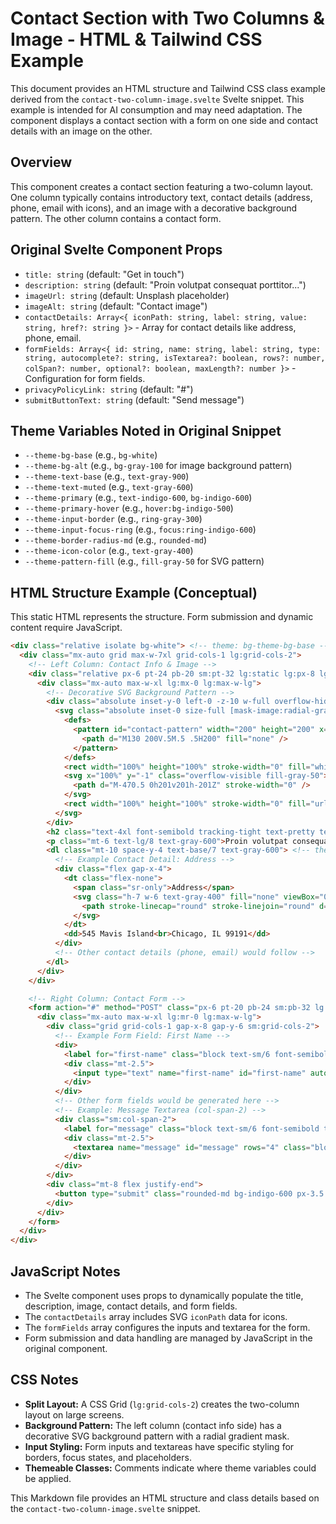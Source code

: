 # Contact Section with Two Columns & Image - HTML & Tailwind CSS Example

This document provides an HTML structure and Tailwind CSS class example derived from the `contact-two-column-image.svelte` Svelte snippet. This example is intended for AI consumption and may need adaptation. The component displays a contact section with a form on one side and contact details with an image on the other.

## Overview

This component creates a contact section featuring a two-column layout. One column typically contains introductory text, contact details (address, phone, email with icons), and an image with a decorative background pattern. The other column contains a contact form.

## Original Svelte Component Props

-   `title: string` (default: "Get in touch")
-   `description: string` (default: "Proin volutpat consequat porttitor...")
-   `imageUrl: string` (default: Unsplash placeholder)
-   `imageAlt: string` (default: "Contact image")
-   `contactDetails: Array<{ iconPath: string, label: string, value: string, href?: string }>` - Array for contact details like address, phone, email.
-   `formFields: Array<{ id: string, name: string, label: string, type: string, autocomplete?: string, isTextarea?: boolean, rows?: number, colSpan?: number, optional?: boolean, maxLength?: number }>` - Configuration for form fields.
-   `privacyPolicyLink: string` (default: "#")
-   `submitButtonText: string` (default: "Send message")

## Theme Variables Noted in Original Snippet

-   `--theme-bg-base` (e.g., `bg-white`)
-   `--theme-bg-alt` (e.g., `bg-gray-100` for image background pattern)
-   `--theme-text-base` (e.g., `text-gray-900`)
-   `--theme-text-muted` (e.g., `text-gray-600`)
-   `--theme-primary` (e.g., `text-indigo-600`, `bg-indigo-600`)
-   `--theme-primary-hover` (e.g., `hover:bg-indigo-500`)
-   `--theme-input-border` (e.g., `ring-gray-300`)
-   `--theme-input-focus-ring` (e.g., `focus:ring-indigo-600`)
-   `--theme-border-radius-md` (e.g., `rounded-md`)
-   `--theme-icon-color` (e.g., `text-gray-400`)
-   `--theme-pattern-fill` (e.g., `fill-gray-50` for SVG pattern)

## HTML Structure Example (Conceptual)

This static HTML represents the structure. Form submission and dynamic content require JavaScript.

```html
<div class="relative isolate bg-white"> <!-- theme: bg-theme-bg-base -->
  <div class="mx-auto grid max-w-7xl grid-cols-1 lg:grid-cols-2">
    <!-- Left Column: Contact Info & Image -->
    <div class="relative px-6 pt-24 pb-20 sm:pt-32 lg:static lg:px-8 lg:py-48">
      <div class="mx-auto max-w-xl lg:mx-0 lg:max-w-lg">
        <!-- Decorative SVG Background Pattern -->
        <div class="absolute inset-y-0 left-0 -z-10 w-full overflow-hidden bg-gray-100 ring-1 ring-gray-900/10 lg:w-1/2"> <!-- theme: bg-theme-bg-alt, ring-theme-border-color -->
          <svg class="absolute inset-0 size-full [mask-image:radial-gradient(100%_100%_at_top_right,white,transparent)] stroke-gray-200" aria-hidden="true"> <!-- theme: stroke -->
            <defs>
              <pattern id="contact-pattern" width="200" height="200" x="100%" y="-1" patternUnits="userSpaceOnUse">
                <path d="M130 200V.5M.5 .5H200" fill="none" />
              </pattern>
            </defs>
            <rect width="100%" height="100%" stroke-width="0" fill="white" /> <!-- theme: fill -->
            <svg x="100%" y="-1" class="overflow-visible fill-gray-50"> <!-- theme: fill-theme-pattern-fill -->
              <path d="M-470.5 0h201v201h-201Z" stroke-width="0" />
            </svg>
            <rect width="100%" height="100%" stroke-width="0" fill="url(#contact-pattern)" />
          </svg>
        </div>
        <h2 class="text-4xl font-semibold tracking-tight text-pretty text-gray-900 sm:text-5xl">Get in touch</h2> <!-- title prop, theme: text-theme-text-base -->
        <p class="mt-6 text-lg/8 text-gray-600">Proin volutpat consequat porttitor cras nullam gravida at. Orci molestie a eu arcu. Sed ut tincidunt integer elementum id sem. Arcu sed malesuada et magna.</p> <!-- description prop, theme: text-theme-text-muted -->
        <dl class="mt-10 space-y-4 text-base/7 text-gray-600"> <!-- theme: text-theme-text-muted -->
          <!-- Example Contact Detail: Address -->
          <div class="flex gap-x-4">
            <dt class="flex-none">
              <span class="sr-only">Address</span>
              <svg class="h-7 w-6 text-gray-400" fill="none" viewBox="0 0 24 24" stroke-width="1.5" stroke="currentColor" aria-hidden="true"> <!-- theme: text-theme-icon-color -->
                <path stroke-linecap="round" stroke-linejoin="round" d="M2.25 21h19.5m-18-18v18m10.5-18v18m6-13.5V21M6.75 6.75h.75m-.75 3h.75m-.75 3h.75M6.75 21v-3.375c0-.621.504-1.125 1.125-1.125h2.25c.621 0 1.125.504 1.125 1.125V21M3 3h12m-.75 4.5H21m-3.75 3.75h.008v.008h-.008v-.008Zm0 3h.008v.008h-.008v-.008Zm0 3h.008v.008h-.008v-.008Z" />
              </svg>
            </dt>
            <dd>545 Mavis Island<br>Chicago, IL 99191</dd>
          </div>
          <!-- Other contact details (phone, email) would follow -->
        </dl>
      </div>
    </div>

    <!-- Right Column: Contact Form -->
    <form action="#" method="POST" class="px-6 pt-20 pb-24 sm:pb-32 lg:px-8 lg:py-48">
      <div class="mx-auto max-w-xl lg:mr-0 lg:max-w-lg">
        <div class="grid grid-cols-1 gap-x-8 gap-y-6 sm:grid-cols-2">
          <!-- Example Form Field: First Name -->
          <div>
            <label for="first-name" class="block text-sm/6 font-semibold text-gray-900">First name</label>
            <div class="mt-2.5">
              <input type="text" name="first-name" id="first-name" autocomplete="given-name" class="block w-full rounded-md bg-white px-3.5 py-2 text-base text-gray-900 outline-1 -outline-offset-1 outline-gray-300 placeholder:text-gray-400 focus:outline-2 focus:-outline-offset-2 focus:outline-indigo-600">
            </div>
          </div>
          <!-- Other form fields would be generated here -->
          <!-- Example: Message Textarea (col-span-2) -->
          <div class="sm:col-span-2">
            <label for="message" class="block text-sm/6 font-semibold text-gray-900">Message</label>
            <div class="mt-2.5">
              <textarea name="message" id="message" rows="4" class="block w-full rounded-md bg-white px-3.5 py-2 text-base text-gray-900 outline-1 -outline-offset-1 outline-gray-300 placeholder:text-gray-400 focus:outline-2 focus:-outline-offset-2 focus:outline-indigo-600"></textarea>
            </div>
          </div>
        </div>
        <div class="mt-8 flex justify-end">
          <button type="submit" class="rounded-md bg-indigo-600 px-3.5 py-2.5 text-center text-sm font-semibold text-white shadow-xs hover:bg-indigo-500 focus-visible:outline-2 focus-visible:outline-offset-2 focus-visible:outline-indigo-600">Send message</button> <!-- theme: button primary -->
        </div>
      </div>
    </form>
  </div>
</div>
```

## JavaScript Notes
- The Svelte component uses props to dynamically populate the title, description, image, contact details, and form fields.
- The `contactDetails` array includes SVG `iconPath` data for icons.
- The `formFields` array configures the inputs and textarea for the form.
- Form submission and data handling are managed by JavaScript in the original component.

## CSS Notes
- **Split Layout:** A CSS Grid (`lg:grid-cols-2`) creates the two-column layout on large screens.
- **Background Pattern:** The left column (contact info side) has a decorative SVG background pattern with a radial gradient mask.
- **Input Styling:** Form inputs and textareas have specific styling for borders, focus states, and placeholders.
- **Themeable Classes:** Comments indicate where theme variables could be applied.

This Markdown file provides an HTML structure and class details based on the `contact-two-column-image.svelte` snippet.
